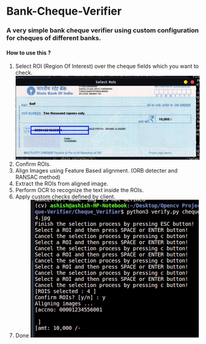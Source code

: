 # Bank-Cheque-Verifier

### A very simple bank cheque verifier using custom configuration for cheques of different banks.

#### How to use this ?
1. Select ROI (Region Of Interest) over the cheque fields which you want to check.
    ![alt text](https://github.com/ashish1sasmal/Bank-Cheque-Verifier/blob/master/Cheque_Verifier/Outputs/output1.png)  
2. Confirm ROIs.
3. Align Images using Feature Based alignment. (ORB detecter and RANSAC method)
4. Extract the ROIs from aligned image.
5. Perform OCR to recognize the text inside the ROIs.
6. Apply custom checks defined by client.
7. Done
    ![alt text](https://github.com/ashish1sasmal/Bank-Cheque-Verifier/blob/master/Cheque_Verifier/Outputs/output2.png)  
